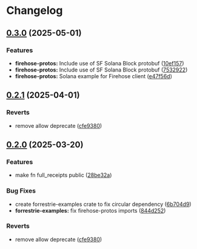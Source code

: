 # Changelog

## [0.3.0](https://github.com/semiotic-ai/veemon/compare/firehose-protos-v0.2.1...firehose-protos-v0.3.0) (2025-05-01)


### Features

* **firehose-protos:** Include use of SF Solana Block protobuf ([10ef157](https://github.com/semiotic-ai/veemon/commit/10ef1579149e5d412e601187ca424f9bb2a8de2d))
* **firehose-protos:** Include use of SF Solana Block protobuf ([7532922](https://github.com/semiotic-ai/veemon/commit/75329229f591ac0804996fc1797606de26039f90))
* **firehose-protos:** Solana example for Firehose client ([e47f56d](https://github.com/semiotic-ai/veemon/commit/e47f56d9ff5c3c0b7d59211f92fc33433006221b))

## [0.2.1](https://github.com/semiotic-ai/veemon/compare/firehose-protos-v0.2.0...firehose-protos-v0.2.1) (2025-04-01)


### Reverts

* remove allow deprecate ([cfe9380](https://github.com/semiotic-ai/veemon/commit/cfe9380f7e5a181a2f62e961c414a614bc4e756d))

## [0.2.0](https://github.com/semiotic-ai/veemon/compare/firehose-protos-v0.1.0...firehose-protos-v0.2.0) (2025-03-20)


### Features

* make fn full_receipts public ([28be32a](https://github.com/semiotic-ai/veemon/commit/28be32a910beade2e10a4f6adb864e2f0ad8667d))


### Bug Fixes

* create forrestrie-examples crate to fix circular dependency ([6b704d9](https://github.com/semiotic-ai/veemon/commit/6b704d95ecc48d87cf17dd5161829b3c8f6eee3d))
* **forrestrie-examples:** fix firehose-protos imports ([844d252](https://github.com/semiotic-ai/veemon/commit/844d2523e8240e84380f59a2fa7525b9a3eaffb5))


### Reverts

* remove allow deprecate ([cfe9380](https://github.com/semiotic-ai/veemon/commit/cfe9380f7e5a181a2f62e961c414a614bc4e756d))
